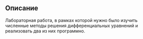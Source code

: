 ## Описание

Лабораторная работа, в рамках которой нужно было изучить численные методы решения дифференциальных уравнений и реализовать два из них программно.